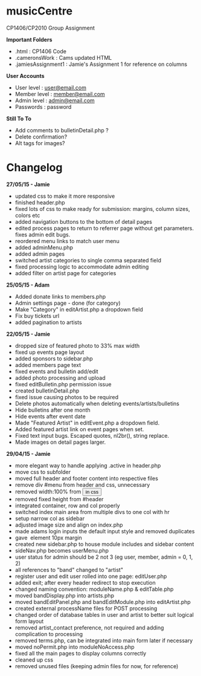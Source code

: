 musicCentre
===========
CP1406/CP2010 Group Assignment

**Important Folders**
- .html : CP1406 Code
- .cameronsWork : Cams updated HTML
- .jamiesAssignment1 : Jamie's Assignment 1 for reference on columns

**User Accounts**
- User level : user@email.com
- Member level : member@email.com
- Admin level : admin@email.com
- Passwords : password

**Still To To**
- Add comments to bulletinDetail.php ?
- Delete confirmation?
- Alt tags for images?


Changelog
=========

**27/05/15 - Jamie**

- updated css to make it more responsive
- finished header.php
- fixed lots of css to make ready for submission: margins, column sizes, colors etc
- added navigation buttons to the bottom of detail pages
- edited process pages to return to referrer page without get parameters. fixes admin edit bugs.
- reordered menu links to match user menu
- added adminMenu.php
- added admin pages
- switched artist categories to single comma separated field
- fixed processing logic to accommodate admin editing
- added filter on artist page for categories

**25/05/15 - Adam**
- Added donate links to members.php
- Admin settings page - done (for category)
- Make "Category" in editArtist.php a dropdown field
- Fix buy tickets url
- added pagination to artists

**22/05/15 - Jamie**

- dropped size of featured photo to 33% max width
- fixed up events page layout
- added sponsors to sidebar.php
- added members page text
- fixed events and bulletin add/edit
- added photo processing and upload
- fixed editBulletin.php permission issue
- created bulletinDetail.php
- fixed issue causing photos to be required
- Delete photos automatically when deleting events/artists/bulletins
- Hide bulletins after one month
- Hide events after event date
- Made "Featured Artist" in editEvent.php a dropdown field.
- Added featured artist link on event pages when set.
- Fixed text input bugs. Escaped quotes, nl2br(), string replace.
- Made images on detail pages larger.

**29/04/15 - Jamie**

- more elegant way to handle applying .active in header.php
- move css to subfolder
- moved full header and footer content into respective files
- remove div #menu from header and css, unnecessary
- removed width:100% from <button> in css
- removed fixed height from #header
- integrated container, row and col properly
- switched index main area from multiple divs to one col with hr
- setup narrow col as sidebar
- adjusted image size and align on index.php
- made adams login inputs the default input style and removed duplicates
- gave <img> element 10px margin
- created new sidebar.php to house module includes and sidebar content
- sideNav.php becomes userMenu.php
- user status for admin should be 2 not 3 (eg user, member, admin = 0, 1, 2)
- all references to "band" changed to "artist"
- register user and edit user rolled into one page: editUser.php
- added exit; after every header redirect to stop execution
- changed naming convention: moduleName.php & editTable.php
- moved bandDisplay.php into artists.php
- moved bandEditPanel.php and bandEditModule.php into editArtist.php
- created external processName files for POST processing
- changed order of database tables in user and artist to better suit logical form layout
- removed artist_contact preference, not required and adding complication to processing
- removed terms.php, can be integrated into main form later if necessary
- moved noPermit.php into moduleNoAccess.php
- fixed all the main pages to display columns correctly
- cleaned up css
- removed unused files (keeping admin files for now, for reference)
